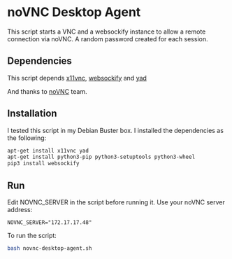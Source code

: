 noVNC Desktop Agent
===================
This script starts a VNC and a websockify instance to allow a remote connection
via noVNC. A random password created for each session.

## Dependencies
This script depends [x11vnc](http://www.karlrunge.com/x11vnc/),
[websockify](https://github.com/novnc/websockify) and
[yad](https://github.com/v1cont/yad)

And thanks to [noVNC](https://github.com/novnc/noVNC) team.

## Installation
I tested this script in my Debian Buster box. I installed the dependencies as
the following:

```bash
apt-get install x11vnc yad
apt-get install python3-pip python3-setuptools python3-wheel
pip3 install websockify
```

## Run
Edit NOVNC_SERVER in the script before running it. Use your noVNC server
address:

```
NOVNC_SERVER="172.17.17.48"
```


To run the script:

```bash
bash novnc-desktop-agent.sh
```
